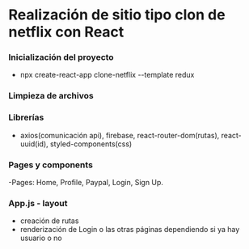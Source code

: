 # Realización de sitio tipo clon de netflix con React

### Inicialización del proyecto

- npx create-react-app clone-netflix --template redux

### Limpieza de archivos

### Librerías

- axios(comunicación api), firebase, react-router-dom(rutas), react-uuid(id), styled-components(css)

### Pages y components
-Pages: Home,  Profile, Paypal, Login, Sign Up.

### App.js - layout
- creación de rutas
- renderización de Login o las otras páginas dependiendo si ya hay usuario o no